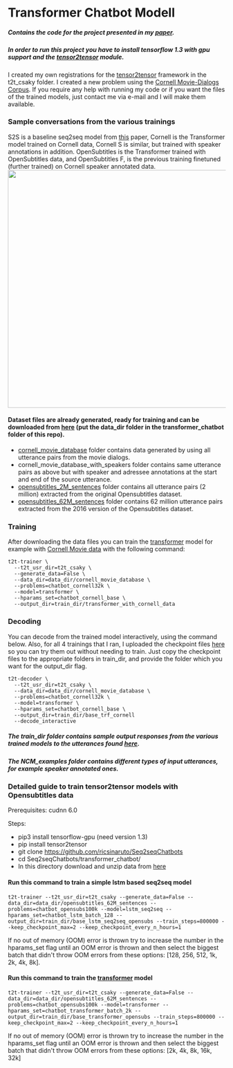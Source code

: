 # Transformer Chatbot Modell
##### Contains the code for the project presented in my [paper](https://tdk.bme.hu/VIK/DownloadPaper/asdad).
##### In order to run this project you have to install tensorflow 1.3 with gpu support and the [tensor2tensor](https://github.com/tensorflow/tensor2tensor) module.
I created my own registrations for the [tensor2tensor](https://github.com/tensorflow/tensor2tensor) framework in the t2t_csaky folder. I created a new problem using the [Cornell Movie-Dialogs Corpus](https://www.cs.cornell.edu/~cristian/Cornell_Movie-Dialogs_Corpus.html).
If you require any help with running my code or if you want the files of the trained models, just contact me via e-mail and I will make them available.
### Sample conversations from the various trainings
S2S is a baseline seq2seq model from [this](https://arxiv.org/pdf/1506.05869.pdf) paper, Cornell is the Transformer model trained on Cornell data, Cornell S is similar, but trained with speaker annotations in addition. OpenSubtitles is the Transformer trained with OpenSubtitles data, and OpenSubtitles F, is the previous training finetuned (further trained) on Cornell speaker annotated data.
<a><img src="https://github.com/ricsinaruto/Seq2seqChatbots/blob/master/doc/tdk/pics/general_questions.png" align="top" height="550" ></a>

#### Dataset files are already generated, ready for training and can be downloaded from [here](https://mega.nz/#!DFlGyIqY!XbXDnlD1EL9TQsWyU6Nrc07p6hj7WdqkU_IXJR9_P6M) (put the data_dir folder in the transformer_chatbot folder of this repo).
* [cornell_movie_database](https://www.cs.cornell.edu/~cristian/Cornell_Movie-Dialogs_Corpus.html) folder contains data generated by using all utterance pairs from the movie dialogs.
* cornell_movie_database_with_speakers folder contains same utterance pairs as above but with speaker and adressee annotations at the start and end of the source utterance.
* [opensubtitles_2M_sentences](http://opus.lingfil.uu.se/OpenSubtitles.php) folder contains all utterance pairs (2 million) extracted from the original Opensubtitles dataset.
* [opensubtitles_62M_sentences](http://opus.lingfil.uu.se/OpenSubtitles2016.php) folder contains 62 million utterance pairs extracted from the 2016 version of the Opensubtitles dataset.

### Training
After downloading the data files you can train the [transformer](https://github.com/tensorflow/tensor2tensor/blob/master/tensor2tensor/models/transformer.py) model for example with [Cornell Movie data](https://www.cs.cornell.edu/~cristian/Cornell_Movie-Dialogs_Corpus.html) with the following command:
```
t2t-trainer \
  --t2t_usr_dir=t2t_csaky \
  --generate_data=False \
  --data_dir=data_dir/cornell_movie_database \
  --problems=chatbot_cornell32k \
  --model=transformer \
  --hparams_set=chatbot_cornell_base \
  --output_dir=train_dir/transformer_with_cornell_data
```

### Decoding
You can decode from the trained model interactively, using the command below. Also, for all 4 trainings that I ran, I uploaded the checkpoint files [here](https://mega.nz/#!bckTiS6Z!3CJxsl4AyR1W6eUnJ6Viq_cKMhhMh82cFlmA9xbotpo) so you can try them out without needing to train. Just copy the checkpoint files to the appropriate folders in train_dir, and provide the folder which you want for the output_dir flag.
```
t2t-decoder \
  --t2t_usr_dir=t2t_csaky \
  --data_dir=data_dir/cornell_movie_database \
  --problems=chatbot_cornell32k \
  --model=transformer \
  --hparams_set=chatbot_cornell_base \
  --output_dir=train_dir/base_trf_cornell
  --decode_interactive
```
##### The train_dir folder contains sample output responses from the various trained models to the utterances found [here](https://github.com/ricsinaruto/Seq2seqChatbots/blob/master/transformer_chatbot/NCM_examples/NCM_examples.txt).
##### The NCM_examples folder contains different types of input utterances, for example speaker annotated ones.

### Detailed guide to train tensor2tensor models with Opensubtitles data
Prerequisites:
cudnn 6.0

Steps:
* pip3 install tensorflow-gpu (need version 1.3)
* pip install tensor2tensor
* git clone https://github.com/ricsinaruto/Seq2seqChatbots
* cd Seq2seqChatbots/transformer_chatbot/
* In this directory download and unzip data from [here](https://mega.nz/#!vJ0iRRYT!GzsFbihzdqw-H-2KDgIxL3_H7UhKmLaJlORBCIZlGDI)

#### Run this command to train a simple lstm based seq2seq model
```
t2t-trainer --t2t_usr_dir=t2t_csaky --generate_data=False --data_dir=data_dir/opensubtitles_62M_sentences --problems=chatbot_opensubs100k --model=lstm_seq2seq --hparams_set=chatbot_lstm_batch_128 --output_dir=train_dir/base_lstm_seq2seq_opensubs --train_steps=800000 --keep_checkpoint_max=2 --keep_checkpoint_every_n_hours=1
```

If no out of memory (OOM) error is thrown try to increase the number in the hparams_set flag until an OOM error is thrown and then select the biggest batch that didn't throw OOM errors from these options: [128, 256, 512, 1k, 2k, 4k, 8k].

#### Run this command to train the [transformer](https://arxiv.org/abs/1706.03762) model
```
t2t-trainer --t2t_usr_dir=t2t_csaky --generate_data=False --data_dir=data_dir/opensubtitles_62M_sentences --problems=chatbot_opensubs100k --model=transformer --hparams_set=chatbot_transformer_batch_2k --output_dir=train_dir/base_transformer_opensubs --train_steps=800000 --keep_checkpoint_max=2 --keep_checkpoint_every_n_hours=1
```

If no out of memory (OOM) error is thrown try to increase the number in the hparams_set flag until an OOM error is thrown and then select the biggest batch that didn't throw OOM errors from these options: [2k, 4k, 8k, 16k, 32k]

